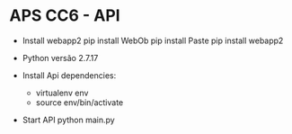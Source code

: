 # APS CC6 - API

- Install webapp2
     pip install WebOb
     pip install Paste
     pip install webapp2

- Python versão 2.7.17

- Install Api dependencies:
    - virtualenv env
    - source env/bin/activate

- Start API
    python main.py
